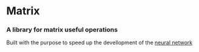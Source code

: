 # Matrix

### A library for matrix useful operations

Built with the purpose to speed up the devellopment of the [neural network](https://github.com/Pyrrhos512/Rust-neural)

